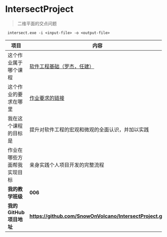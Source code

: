# IntersectProject
> 二维平面的交点问题

```
 intersect.exe -i <input-file> -o <output-file> 
```



| 项目                       | 内容                                                         |
| -------------------------- | ------------------------------------------------------------ |
| 这个作业属于哪个课程       | [软件工程基础（罗杰，任建）](https://edu.cnblogs.com/campus/buaa/BUAA_SE_2020_LJ) |
| 这个作业的要求在哪里       | [作业要求的链接](https://edu.cnblogs.com/campus/buaa/BUAA_SE_2020_LJ/homework/10429) |
| 我在这个课程的目标是       | 提升对软件工程的宏观和微观的全面认识，并加以实践             |
| 作业在哪些方面帮我实现目标 | 亲身实践个人项目开发的完整流程                               |
| **我的教学班级**           | **006**                                                      |
| **我的GitHub项目地址**     | **https://github.com/SnowOnVolcano/IntersectProject.git**    |